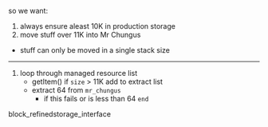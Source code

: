 

so we want:
1) always ensure aleast 10K in production storage
2) move stuff over 11K into Mr Chungus

- stuff can only be moved in a single stack size

---
1) loop through managed resource list
    - getItem() if `size` > 11K add to extract list
    - extract 64 from `mr_chungus` 
        - if this fails or is less than 64 `end`



block_refinedstorage_interface